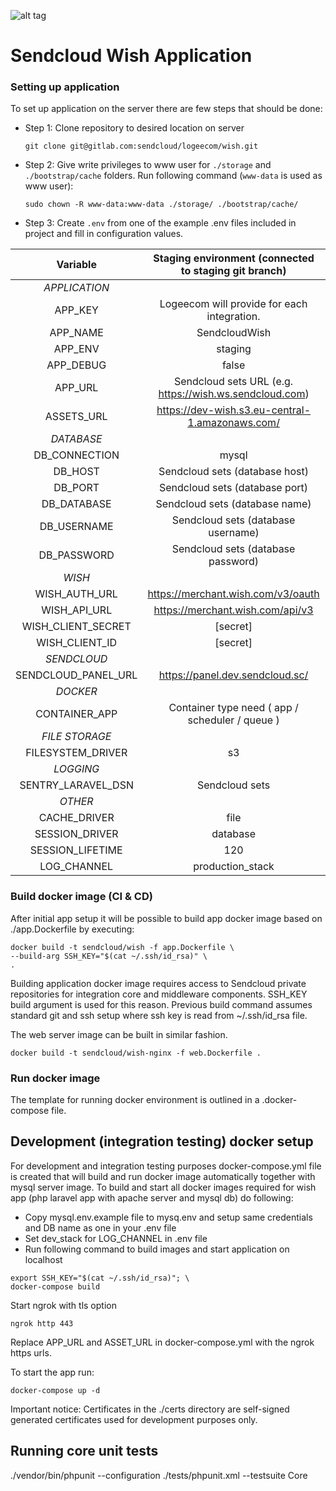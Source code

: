 ![alt tag](https://sendcloud.com/wp-content/uploads/2017/02/New-Logo-mini.png)

# Sendcloud Wish Application

### Setting up application

To set up application on the server there are few steps that should be done:

- Step 1: Clone repository to desired location on server
    ```
    git clone git@gitlab.com:sendcloud/logeecom/wish.git
    ```
- Step 2: Give write privileges to www user for `./storage` and `./bootstrap/cache`
  folders. Run following command (`www-data` is used as www user):
    ```
    sudo chown -R www-data:www-data ./storage/ ./bootstrap/cache/
    ```
- Step 3: Create `.env` from one of the example .env files included in project and fill in
  configuration values.

|      Variable       |  Staging environment (connected to staging git branch)  |           Production (connected to master git branch)            |
|:-------------------:|:-------------------------------------------------------:|:----------------------------------------------------------------:|
|    *APPLICATION*    |                                                         |                                                                  |
|       APP_KEY       |       Logeecom will provide for each integration.       |          Logeecom will provide it for each integration.          |
|      APP_NAME       |                      SendcloudWish                      |                          SendcloudWish                           |
|       APP_ENV       |                         staging                         |                            production                            |
|      APP_DEBUG      |                          false                          |                              false                               |
|       APP_URL       | Sendcloud sets URL (e.g. https://wish.ws.sendcloud.com) | Sendcloud sets URL (e.g. https://wish.integration.sendcloud.com) |
|     ASSETS_URL      |     https://dev-wish.s3.eu-central-1.amazonaws.com/     |         https://prod-wish.s3.eu-central-1.amazonaws.com/         |
|     *DATABASE*      |                                                         |                                                                  |
|    DB_CONNECTION    |                          mysql                          |                              mysql                               |
|       DB_HOST       |             Sendcloud sets (database host)              |                  Sendcloud sets (database host)                  |
|       DB_PORT       |             Sendcloud sets (database port)              |                  Sendcloud sets (database port)                  |
|     DB_DATABASE     |             Sendcloud sets (database name)              |                  Sendcloud sets (database name)                  |
|     DB_USERNAME     |           Sendcloud sets (database username)            |                Sendcloud sets (database username)                |
|     DB_PASSWORD     |           Sendcloud sets (database password)            |                Sendcloud sets (database password)                |
|       *WISH*        |                                                         |                                                                  |
|    WISH_AUTH_URL    |           https://merchant.wish.com/v3/oauth            |                https://merchant.wish.com/v3/oauth                |
|    WISH_API_URL     |            https://merchant.wish.com/api/v3             |                 https://merchant.wish.com/api/v3                 |
| WISH_CLIENT_SECRET  |                        [secret]                         |                             [secret]                             |
|   WISH_CLIENT_ID    |                        [secret]                         |                             [secret]                             |
|     *SENDCLOUD*     |                                                         |                                                                  |
| SENDCLOUD_PANEL_URL |             https://panel.dev.sendcloud.sc/             |                   https://panel.sendcloud.sc/                    |      
|      *DOCKER*       |                                                         |                                                                  |
|    CONTAINER_APP    |     Container type need ( app / scheduler / queue )     |         Container type need ( app / scheduler / queue )          |
|   *FILE STORAGE*    |                                                         |                                                                  |
|  FILESYSTEM_DRIVER  |                           s3                            |                                s3                                |
|      *LOGGING*      |                                                         |                                                                  |
| SENTRY_LARAVEL_DSN  |                     Sendcloud sets                      |                          Sendcloud sets                          |
|       *OTHER*       |                                                         |                                                                  |
|    CACHE_DRIVER     |                          file                           |                               file                               |
|   SESSION_DRIVER    |                        database                         |                             database                             |
|  SESSION_LIFETIME   |                           120                           |                               120                                |
|     LOG_CHANNEL     |                    production_stack                     |                         production_stack                         |

### Build docker image (CI & CD)
After initial app setup it will be possible to build app docker image based on ./app.Dockerfile by executing:

```
docker build -t sendcloud/wish -f app.Dockerfile \
--build-arg SSH_KEY="$(cat ~/.ssh/id_rsa)" \
.
```

Building application docker image requires access to Sendcloud private repositories for integration core and middleware components. SSH_KEY build argument is used for this reason. Previous build command assumes standard git and ssh setup where ssh key is read from ~/.ssh/id_rsa file.

The web server image can be built in similar fashion.

```
docker build -t sendcloud/wish-nginx -f web.Dockerfile .
```

### Run docker image
The template for running docker environment is outlined in a .docker-compose file.

## Development (integration testing) docker setup

For development and integration testing purposes docker-compose.yml file is created that will build and run docker image automatically together with mysql
server image. To build and start all docker images required for wish app (php laravel app with apache server and mysql db) do following:

- Copy mysql.env.example file to mysq.env and setup same credentials and DB name as one in your .env file
- Set dev_stack for LOG_CHANNEL in .env file
- Run following command to build images and start application on localhost

 ```
export SSH_KEY="$(cat ~/.ssh/id_rsa)"; \
docker-compose build
```

Start ngrok with tls option

```
ngrok http 443
```

Replace APP_URL and ASSET_URL in docker-compose.yml with the ngrok https urls.

To start the app run:
```
docker-compose up -d
```

Important notice: Certificates in the ./certs directory are self-signed generated certificates used for development
purposes only.

## Running core unit tests
./vendor/bin/phpunit --configuration ./tests/phpunit.xml --testsuite Core
